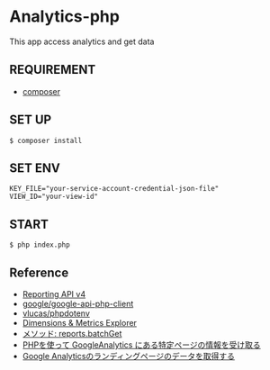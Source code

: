 Analytics-php
====

This app access analytics and get data

## REQUIREMENT
* [composer](https://getcomposer.org/)

## SET UP
```
$ composer install
```

## SET ENV
```
KEY_FILE="your-service-account-credential-json-file"
VIEW_ID="your-view-id"
```

## START
```
$ php index.php
```

## Reference
* [Reporting API v4](https://developers.google.com/analytics/devguides/reporting/core/v4/quickstart/service-php)
* [google/google-api-php-client](https://github.com/google/google-api-php-client)
* [vlucas/phpdotenv](https://github.com/vlucas/phpdotenv)
* [Dimensions & Metrics Explorer](https://developers.google.com/analytics/devguides/reporting/core/dimsmets)
* [メソッド: reports.batchGet](https://developers.google.com/analytics/devguides/reporting/core/v4/rest/v4/reports/batchGet?hl=ja)
* [PHPを使って GoogleAnalytics にある特定ページの情報を受け取る](https://qiita.com/a_yasui/items/9c6fff66aa92a54c8298)
* [Google Analyticsのランディングページのデータを取得する](http://masalib.hatenablog.com/entry/2016/10/31/220155#複数のカラムMetric-に対応)
